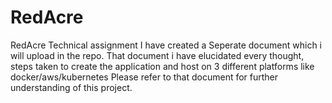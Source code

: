 # RedAcre
RedAcre Technical assignment
I have created a Seperate document which i will upload in the repo.
That document i have elucidated every thought, steps taken to create the application and host on 3 different platforms like docker/aws/kubernetes
Please refer to that document for further understanding of this project.
